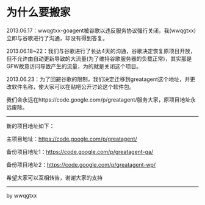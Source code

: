 # 为什么要搬家 #

2013.06.17：wwqgtxx-goagent被谷歌以违反服务协议强行关闭，我(wwqgtxx)立即与谷歌进行了沟通，却没有得到答复。

2013.06.18~22：我们与谷歌进行了长达4天的沟通，谷歌决定恢复原项目开放，但不允许由自动更新导致的大流量(为了维持谷歌服务器的负载正常)，其实那是GFW故意访问导致产生的流量，为的就是关闭这个项目。

2013.06.23：为了回避谷歌的限制，我们决定迁移到greatagent这个地址，并更改软件名称，使大家可以在贴吧公开讨论这个软件包。

我们会永远在https://code.google.com/p/greatagent/服务大家，原项目地址永远废除。


---

新的项目地址如下：

主项目地址：https://code.google.com/p/greatagent/

备份项目地址1：https://code.google.com/p/greatagent-ga/

备份项目地址2：https://code.google.com/p/greatagent-wp/

希望大家可以互相转告，谢谢大家的支持


---

by wwqgtxx
